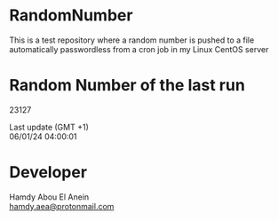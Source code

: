 # RandomNumber    
This is a test repository where a random number is pushed to a file automatically passwordless from a cron job in my Linux CentOS server    
# Random Number of the last run   
23127
      
Last update (GMT +1)    
06/01/24 04:00:01
# Developer    
Hamdy Abou El Anein   
hamdy.aea@protonmail.com
